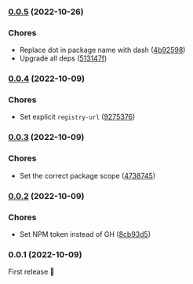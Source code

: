 

### [0.0.5](https://github.com/MorevM/console-css/compare/v0.0.4...v0.0.5) (2022-10-26)


### Chores

* Replace dot in package name with dash ([4b92598](https://github.com/MorevM/console-css/commit/4b925980d4a9d3c0e80e8f159e9e588c286e1b5b))
* Upgrade all deps ([513147f](https://github.com/MorevM/console-css/commit/513147f4b4bd04c6aaaaac6ada5153cf0e7392ff))

### [0.0.4](https://github.com/MorevM/console-css/compare/v0.0.3...v0.0.4) (2022-10-09)


### Chores

* Set explicit `registry-url` ([9275376](https://github.com/MorevM/console-css/commit/9275376af1f9c9375f4b93946bd0c47124dc3d81))

### [0.0.3](https://github.com/MorevM/console-css/compare/v0.0.2...v0.0.3) (2022-10-09)


### Chores

* Set the correct package scope ([4738745](https://github.com/MorevM/console-css/commit/47387459ef35e2d33b6203e871ae3a039fc9002e))

### [0.0.2](https://github.com/MorevM/console-css/compare/v0.0.1...v0.0.2) (2022-10-09)


### Chores

* Set NPM token instead of GH ([8cb93d5](https://github.com/MorevM/console-css/commit/8cb93d59e0141bda14c0e8aaf64a791fd0475eea))

### 0.0.1 (2022-10-09)

First release 🎉